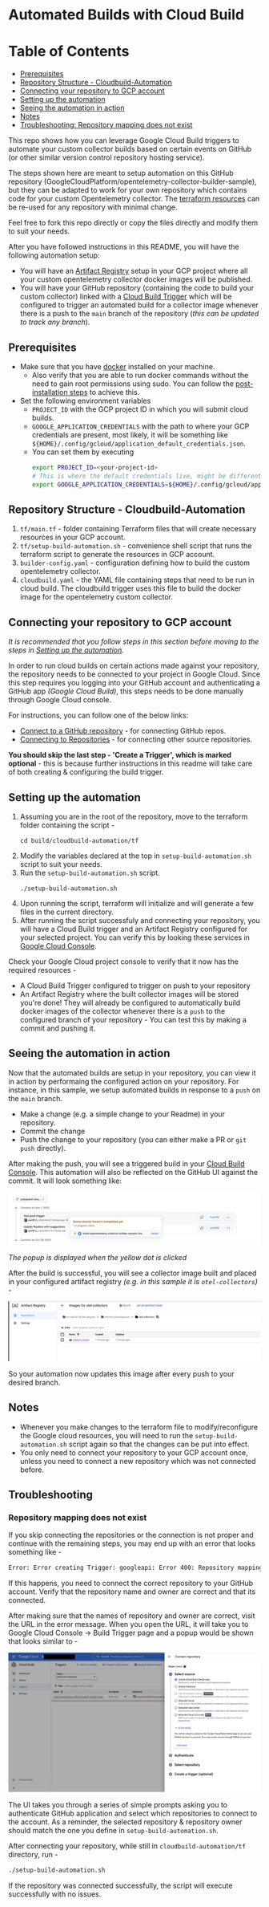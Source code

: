 # Automated Builds with Cloud Build

# Table of Contents
* [Prerequisites](#Prerequisites)
* [Repository Structure - Cloudbuild-Automation](#Repository-Structure---Cloudbuild-Automation)
* [Connecting your repository to GCP account](#Connecting-your-repository-to-GCP-account)
* [Setting up the automation](#Setting-up-the-automation)
* [Seeing the automation in action](#Seeing-the-automation-in-action)
* [Notes ](#Notes)
* [Troubleshooting: Repository mapping does not exist ](#Troubleshooting:-Repository-mapping-does-not-exist)


This repo shows how you can leverage Google Cloud Build triggers to automate your custom collector builds based on certain events on GitHub (or other similar version control repository hosting service).

The steps shown here are meant to setup automation on this GitHub repository (GoogleCloudPlatform/opentelemetry-collector-builder-sample), but they can be adapted to work for your own repository which contains code for your custom Opentelemetry collector. The [terraform resources](/build/cloudbuild-automation/tf/) can be re-used for any repository with minimal change. 

Feel free to fork this repo directly or copy the files directly and modify them to suit your needs. 

After you have followed instructions in this README, you will have the following automation setup:
 - You will have an [Artifact Registry](https://cloud.google.com/artifact-registry) setup in your GCP project where all your custom opentelemetry collector docker images will be published. 
 - You will have your GitHub repository (containing the code to build your custom collector) linked with a [Cloud Build Trigger](https://cloud.google.com/build/docs/triggers) which will be configured to trigger an automated build for a collector image whenever there is a push to the `main` branch of the repository (*this can be updated to track any branch*).

## Prerequisites
- Make sure that you have [docker](https://docs.docker.com/engine/install/) installed on your machine.
    - Also verify that you are able to run docker commands without the need to gain root permissions using sudo. You can follow the [post-installation steps](https://docs.docker.com/engine/install/linux-postinstall/) to achieve this.
- Set the following environment variables 
    - `PROJECT_ID` with the GCP project ID in which you will submit cloud builds.
    - `GOOGLE_APPLICATION_CREDENTIALS` with the path to where your GCP credentials are present, most likely, it will be something like `${HOME}/.config/gcloud/application_default_credentials.json`.
    - You can set them by executing  
        ```bash
        export PROJECT_ID=<your-project-id>
        # This is where the default credentials live, might be different in case your default location is something else
        export GOOGLE_APPLICATION_CREDENTIALS=${HOME}/.config/gcloud/application_default_credentials.json
        ```

## Repository Structure - Cloudbuild-Automation

1. `tf/main.tf` - folder containing Terraform files that will create necessary resources in your GCP account. 
2. `tf/setup-build-automation.sh` - convenience shell script that runs the terraform script to generate the resources in GCP account. 
3. `builder-config.yaml` - configuration defining how to build the custom opentelemetry collector. 
4. `cloudbuild.yaml` - the YAML file containing steps that need to be run in cloud build. The cloudbuild trigger uses this file to build the docker image for the opentelemetry custom collector.

## Connecting your repository to GCP account

*It is recommended that you follow steps in this section before moving to the steps in [Setting up the automation](#setting-up-the-automation).* 

In order to run cloud builds on certain actions made against your repository, the repository needs to be connected to your project in Google Cloud. Since this step requires you logging into your GitHub account and authenticating a GitHub app *(Google Cloud Build)*, this steps needs to be done manually through Google Cloud console. 

For instructions, you can follow one of the below links:
 - [Connect to a GitHub repository](https://cloud.google.com/build/docs/automating-builds/github/connect-repo-github) - for connecting GitHub repos.
 - [Connecting to Repositories](https://cloud.google.com/build/docs/automating-builds/create-manage-triggers#connect_repo) - for connecting other source repositories. 

 **You should skip the last step - 'Create a Trigger', which is marked optional** - this is because
 further instructions in this readme will take care of both creating & configuring the build trigger. 

## Setting up the automation

1. Assuming you are in the root of the repository, move to the terraform folder containing the script - 
    ```
    cd build/cloudbuild-automation/tf
    ``` 
2. Modify the variables declared at the top in `setup-build-automation.sh` script to suit your needs. 
3. Run the `setup-build-automation.sh` script. 
    ```
    ./setup-build-automation.sh
    ```
4. Upon running the script, terraform will initialize and will generate a few files in the current directory.
5. After running the script successfuly and connecting your repository, you will have a Cloud Build trigger and an Artifact Registry configured for your selected project. You can verify this by looking these services in [Google Cloud Console](https://console.cloud.google.com).

Check your Google Cloud project console to verify that it now has the required resources - 
 - A Cloud Build Trigger configured to trigger on push to your repository
 - An Artifact Registry where the built collector images will be stored
you're done! They will already be configured to automatically build docker images of the collector whenever there is a `push` to the configured branch of your repository - You can test this by making a commit and pushing it. 

## Seeing the automation in action

Now that the automated builds are setup in your repository, you can view it in action by performaing the configured action on your repository. For instance, in this sample, we setup automated builds in response to a `push` on the `main` branch.   
 - Make a change (e.g. a simple change to your Readme) in your repository.
 - Commit the change
 - Push the change to your repository (you can either make a PR or `git push` directly). 

After making the push, you will see a triggered build in your [Cloud Build Console](https://console.cloud.google.com/cloud-build). 
This automation will also be reflected on the GitHub UI against the commit. It will look something like: 

![push-trigger](images/push-trigger.png)

*The popup is displayed when the yellow dot is clicked*

After the build is successful, you will see a collector image built and placed in your configured artifact registry *(e.g. in this sample it is `otel-collectors`)* - 

![artifact-registry](images/artifact-registry.png)

So your automation now updates this image after every push to your desired branch. 

## Notes 
 - Whenever you make changes to the terraform file to modify/reconfigure the Google cloud resources, you will need to run the `setup-build-automation.sh` script again so that the changes can be put into effect. 
 - You only need to connect your repository to your GCP account once, unless you need to connect a new repository which was not connected before.

## Troubleshooting

### Repository mapping does not exist 

If you skip connecting the repositories or the connection is not proper and continue with the remaining steps, you may end up with an error that looks something like - 
```bash 
Error: Error creating Trigger: googleapi: Error 400: Repository mapping does not exist. Please visit https://console.cloud.google.com/cloud-build/triggers/connect?project=<your-project-id> to connect a repository to your project
```
If this happens, you need to connect the correct repository to your GitHub account. Verify that the repository name and owner are correct and that its connected. 

After making sure that the names of repository and owner are correct, visit the URL in the error message. When you open the URL, it will take you to Google Cloud Console &rarr; Build Trigger page and a popup would be shown that looks similar to - 

![connect-repo](images/connect-repo.png)

The UI takes you through a series of simple prompts asking you to authenticate GitHub application and select which repositories to connect to the account. As a reminder, the selected repository & repository owner should match the one you define in `setup-build-automation.sh`. 

After connecting your repository, while still in `cloudbuild-automation/tf` directory, run - 
```bash
./setup-build-automation.sh
``` 
If the repository was connected successfully, the script will execute successfully with no issues. 
